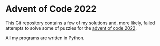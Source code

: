 # Advent of Code 2022

This Git repository contains a few of my solutions and, more likely, failed
attempts to solve some of puzzles for the [advent of code 2022][aoc].

All my programs are written in Python.

[aoc]: https://adventofcode.com/
